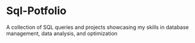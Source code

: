 # Sql-Potfolio
A collection of SQL queries and projects showcasing my skills in database management, data analysis, and optimization

